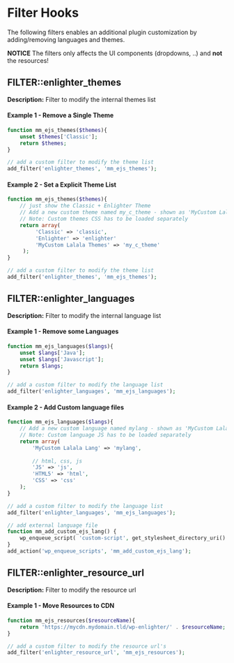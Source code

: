 Filter Hooks
===============================================

The following filters enables an additional plugin customization by adding/removing languages and themes.

**NOTICE** The filters only affects the UI components (dropdowns, ..) and **not** the resources!


FILTER::enlighter_themes
-----------------------------------------------

**Description:** Filter to modify the internal themes list

#### Example 1 - Remove a Single Theme ####

```php
function mm_ejs_themes($themes){
    unset $themes['Classic'];
    return $themes;
}

// add a custom filter to modify the theme list
add_filter('enlighter_themes', 'mm_ejs_themes');
```

#### Example 2 - Set a Explicit Theme List ####

```php
function mm_ejs_themes($themes){
    // just show the Classic + Enlighter Theme 
    // Add a new custom theme named my_c_theme - shown as 'MyCustom Lalala Themes' in select boxes
    // Note: Custom themes CSS has to be loaded separately
    return array(
         'Classic' => 'classic',
         'Enlighter' => 'enlighter'
         'MyCustom Lalala Themes' => 'my_c_theme'
     );
}

// add a custom filter to modify the theme list
add_filter('enlighter_themes', 'mm_ejs_themes');
```

FILTER::enlighter_languages
-----------------------------------------------

**Description:** Filter to modify the internal language list

#### Example 1 - Remove some Languages ####

```php
function mm_ejs_languages($langs){
    unset $langs['Java'];
    unset $langs['Javascript'];
    return $langs;
}

// add a custom filter to modify the language list
add_filter('enlighter_languages', 'mm_ejs_languages');
```

#### Example 2 - Add Custom language files ####

```php
function mm_ejs_languages($langs){
    // Add a new custom language named mylang - shown as 'MyCustom Lalala Lang' in select boxes
    // Note: Custom language JS has to be loaded separately
    return array(
        'MyCustom Lalala Lang' => 'mylang',
        
        // html, css, js
        'JS' => 'js',
        'HTML5' => 'html',
        'CSS' => 'css'
    );
}

// add a custom filter to modify the language list
add_filter('enlighter_languages', 'mm_ejs_languages');

// add external language file
function mm_add_custom_ejs_lang() {
    wp_enqueue_script( 'custom-script', get_stylesheet_directory_uri() . '/js/custom_ejs_language.js');
}
add_action('wp_enqueue_scripts', 'mm_add_custom_ejs_lang');
```


FILTER::enlighter_resource_url
-----------------------------------------------

**Description:** Filter to modify the resource url

#### Example 1 - Move Resources to CDN ####

```php
function mm_ejs_resources($resourceName){
    return 'https://mycdn.mydomain.tld/wp-enlighter/' . $resourceName;
}

// add a custom filter to modify the resource url's
add_filter('enlighter_resource_url', 'mm_ejs_resources');
```